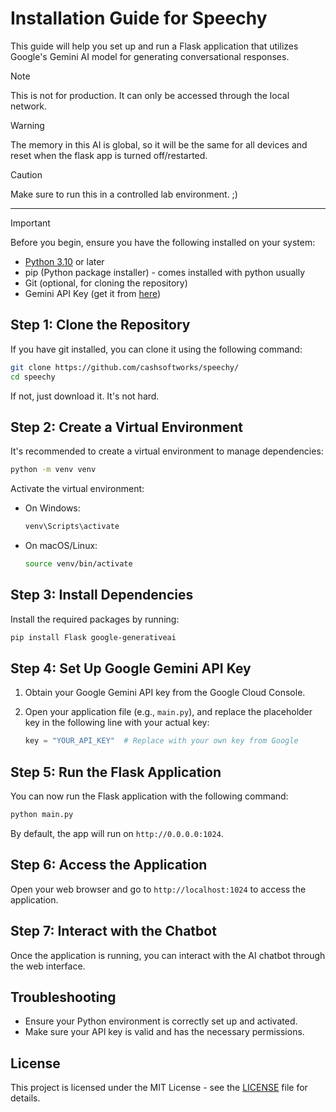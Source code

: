 # Installation Guide for Speechy

This guide will help you set up and run a Flask application that utilizes Google's Gemini AI model for generating conversational responses.

> [!NOTE]
> This is not for production. It can only be accessed through the local network.

> [!WARNING]  
> The memory in this AI is global, so it will be the same for all devices and reset when the flask app is turned off/restarted.

> [!CAUTION]
> Make sure to run this in a controlled lab environment. ;)

----------------------------------------------------------------------------------------------

> [!IMPORTANT]
> Before you begin, ensure you have the following installed on your system:

- [Python 3.10](https://python.org) or later
- pip (Python package installer) - comes installed with python usually
- Git (optional, for cloning the repository)
- Gemini API Key (get it from [here](https://aistudio.google.com/app/apikey))

## Step 1: Clone the Repository

If you have git installed, you can clone it using the following command:

```bash
git clone https://github.com/cashsoftworks/speechy/
cd speechy
```

If not, just download it. It's not hard.

## Step 2: Create a Virtual Environment

It's recommended to create a virtual environment to manage dependencies:

```bash
python -m venv venv
```

Activate the virtual environment:

- On Windows:

    ```bash
    venv\Scripts\activate
    ```

- On macOS/Linux:

    ```bash
    source venv/bin/activate
    ```

## Step 3: Install Dependencies

Install the required packages by running:

```bash
pip install Flask google-generativeai
```

## Step 4: Set Up Google Gemini API Key

1. Obtain your Google Gemini API key from the Google Cloud Console.
2. Open your application file (e.g., `main.py`), and replace the placeholder key in the following line with your actual key:

   ```python
   key = "YOUR_API_KEY"  # Replace with your own key from Google
   ```

## Step 5: Run the Flask Application

You can now run the Flask application with the following command:

```bash
python main.py
```

By default, the app will run on `http://0.0.0.0:1024`.

## Step 6: Access the Application

Open your web browser and go to `http://localhost:1024` to access the application.

## Step 7: Interact with the Chatbot

Once the application is running, you can interact with the AI chatbot through the web interface.

## Troubleshooting

- Ensure your Python environment is correctly set up and activated.
- Make sure your API key is valid and has the necessary permissions.

## License

This project is licensed under the MIT License - see the [LICENSE](LICENSE) file for details.
